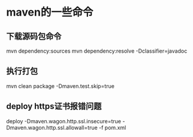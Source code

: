 # maven的一些命令

## 下载源码包命令
mvn dependency:sources
mvn dependency:resolve -Dclassifier=javadoc

## 执行打包
mvn clean package -Dmaven.test.skip=true

## deploy https证书报错问题
deploy -Dmaven.wagon.http.ssl.insecure=true -Dmaven.wagon.http.ssl.allowall=true -f pom.xml